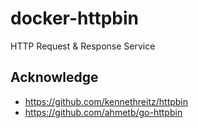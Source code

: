 # docker-httpbin

HTTP Request & Response Service

## Acknowledge

* https://github.com/kennethreitz/httpbin
* https://github.com/ahmetb/go-httpbin
